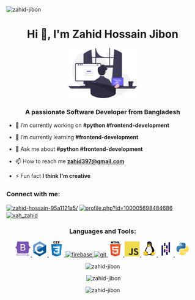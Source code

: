 <p align="left"> <img src="https://komarev.com/ghpvc/?username=zahid-jibon&label=Profile%20views&color=0e75b6&style=flat" alt="zahid-jibon" /> </p>

 
 

<h1 align="center">Hi 👋, I'm Zahid Hossain Jibon</h1>
<p align="center">
  <img width="180" src="images/programer.svg" alt="zahid-jibon" />
</p>
<h3 align="center">A passionate Software Developer from Bangladesh</h3>



- 🔭 I’m currently working on **#python #frontend-development**

- 🌱 I’m currently learning **#frontend-development**

- 💬 Ask me about **#python #frontend-development**

- 📫 How to reach me **zahid397@gmail.com**

- ⚡ Fun fact **I think I'm creative**


<h3 align="left">Connect with me:</h3>
<p align="left">
<a href="https://linkedin.com/in/zahid-hossain-95a1121a5/" target="blank"><img align="center" src="https://raw.githubusercontent.com/rahuldkjain/github-profile-readme-generator/master/src/images/icons/Social/linked-in-alt.svg" alt="zahid-hossain-95a1121a5/" height="30" width="40" /></a>
<a href="https://fb.com/profile.php?id=100005698484686" target="blank"><img align="center" src="https://raw.githubusercontent.com/rahuldkjain/github-profile-readme-generator/master/src/images/icons/Social/facebook.svg" alt="profile.php?id=100005698484686" height="30" width="40" /></a>
<a href="https://instagram.com/xah_zahid" target="blank"><img align="center" src="https://raw.githubusercontent.com/rahuldkjain/github-profile-readme-generator/master/src/images/icons/Social/instagram.svg" alt="xah_zahid" height="30" width="40" /></a>
</p>


<div align="center">
<h3 align="center">Languages and Tools:</h3>
<p align="center"> <a href="https://getbootstrap.com" target="_blank" rel="noreferrer"> <img src="https://raw.githubusercontent.com/devicons/devicon/master/icons/bootstrap/bootstrap-plain-wordmark.svg" alt="bootstrap" width="40" height="40"/> </a> <a href="https://www.cprogramming.com/" target="_blank" rel="noreferrer"> <img src="https://raw.githubusercontent.com/devicons/devicon/master/icons/c/c-original.svg" alt="c" width="40" height="40"/> </a> <a href="https://www.w3schools.com/css/" target="_blank" rel="noreferrer"> <img src="https://raw.githubusercontent.com/devicons/devicon/master/icons/css3/css3-original-wordmark.svg" alt="css3" width="40" height="40"/> </a> <a href="https://firebase.google.com/" target="_blank" rel="noreferrer"> <img src="https://www.vectorlogo.zone/logos/firebase/firebase-icon.svg" alt="firebase" width="40" height="40"/> </a> <a href="https://git-scm.com/" target="_blank" rel="noreferrer"> <img src="https://www.vectorlogo.zone/logos/git-scm/git-scm-icon.svg" alt="git" width="40" height="40"/> </a> <a href="https://www.w3.org/html/" target="_blank" rel="noreferrer"> <img src="https://raw.githubusercontent.com/devicons/devicon/master/icons/html5/html5-original-wordmark.svg" alt="html5" width="40" height="40"/> </a> <a href="https://developer.mozilla.org/en-US/docs/Web/JavaScript" target="_blank" rel="noreferrer"> <img src="https://raw.githubusercontent.com/devicons/devicon/master/icons/javascript/javascript-original.svg" alt="javascript" width="40" height="40"/> </a> <a href="https://www.linux.org/" target="_blank" rel="noreferrer"> <img src="https://raw.githubusercontent.com/devicons/devicon/master/icons/linux/linux-original.svg" alt="linux" width="40" height="40"/> </a> <a href="https://pandas.pydata.org/" target="_blank" rel="noreferrer"> <img src="https://raw.githubusercontent.com/devicons/devicon/2ae2a900d2f041da66e950e4d48052658d850630/icons/pandas/pandas-original.svg" alt="pandas" width="40" height="40"/> </a> <a href="https://www.python.org" target="_blank" rel="noreferrer"> <img src="https://raw.githubusercontent.com/devicons/devicon/master/icons/python/python-original.svg" alt="python" width="40" height="40"/> </a> </p>
</div>

<div align="center">
  <p><img src="https://github-readme-stats.vercel.app/api/top-langs?username=zahid-jibon&show_icons=true&locale=en&layout=compact" alt="zahid-jibon" /></p>
  </div>
  
  
<div align="center">
  <p>&nbsp;<img  src="https://github-readme-stats.vercel.app/api?username=zahid-jibon&show_icons=true&locale=en" alt="zahid-jibon" /></p>
  </div>
  
  <div align="center">
  <p><img  src="https://github-readme-streak-stats.herokuapp.com/?user=zahid-jibon&" alt="zahid-jibon" /></p>
  </div>
  
  






